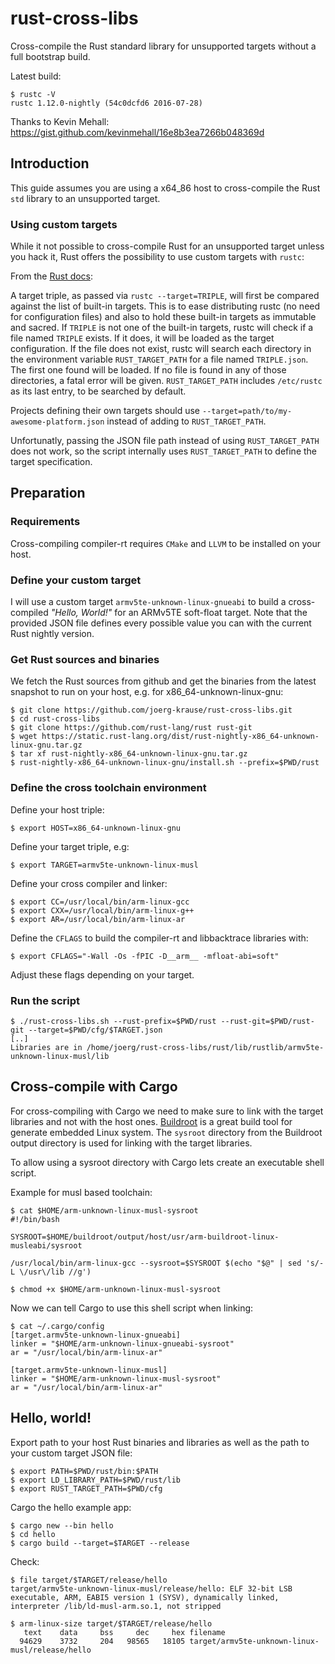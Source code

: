 # rust-cross-libs

Cross-compile the Rust standard library for unsupported targets without a
full bootstrap build.

Latest build:

```
$ rustc -V
rustc 1.12.0-nightly (54c0dcfd6 2016-07-28)
```

Thanks to Kevin Mehall: https://gist.github.com/kevinmehall/16e8b3ea7266b048369d

## Introduction

This guide assumes you are using a x64_86 host to cross-compile the Rust
`std` library to an unsupported target.

### Using custom targets

While it not possible to cross-compile Rust for an unsupported target unless
you hack it, Rust offers the possibility to use custom targets with `rustc`:

From the [Rust docs](http://doc.rust-lang.org/1.1.0/rustc_back/target/index.html#using-custom-targets):

>
A target triple, as passed via `rustc --target=TRIPLE`, will first be
compared against the list of built-in targets. This is to ease distributing
rustc (no need for configuration files) and also to hold these built-in
targets as immutable and sacred. If `TRIPLE` is not one of the built-in
targets, rustc will check if a file named `TRIPLE` exists. If it does, it
will be loaded as the target configuration. If the file does not exist,
rustc will search each directory in the environment variable
`RUST_TARGET_PATH` for a file named `TRIPLE.json`. The first one found will
be loaded. If no file is found in any of those directories, a fatal error
will be given. `RUST_TARGET_PATH` includes `/etc/rustc` as its last entry,
to be searched by default.

>
Projects defining their own targets should use
`--target=path/to/my-awesome-platform.json` instead of adding to
`RUST_TARGET_PATH`.

Unfortunatly, passing the JSON file path instead of using `RUST_TARGET_PATH`
does not work, so the script internally uses `RUST_TARGET_PATH` to define
the target specification.

## Preparation

### Requirements

Cross-compiling compiler-rt requires `CMake` and `LLVM` to be installed on your
host.

### Define your custom target

I will use a custom target `armv5te-unknown-linux-gnueabi` to build a
cross-compiled *"Hello, World!"* for an ARMv5TE soft-float target. Note that
the provided JSON file defines every possible value you can with the current
Rust nightly version.

### Get Rust sources and binaries

We fetch the Rust sources from github and get the binaries from the latest
snapshot to run on your host, e.g. for x86_64-unknown-linux-gnu:

    $ git clone https://github.com/joerg-krause/rust-cross-libs.git
    $ cd rust-cross-libs
    $ git clone https://github.com/rust-lang/rust rust-git
    $ wget https://static.rust-lang.org/dist/rust-nightly-x86_64-unknown-linux-gnu.tar.gz
    $ tar xf rust-nightly-x86_64-unknown-linux-gnu.tar.gz
    $ rust-nightly-x86_64-unknown-linux-gnu/install.sh --prefix=$PWD/rust

### Define the cross toolchain environment

Define your host triple:

    $ export HOST=x86_64-unknown-linux-gnu

Define your target triple, e.g:

    $ export TARGET=armv5te-unknown-linux-musl

Define your cross compiler and linker:

    $ export CC=/usr/local/bin/arm-linux-gcc
    $ export CXX=/usr/local/bin/arm-linux-g++
    $ export AR=/usr/local/bin/arm-linux-ar

Define the `CFLAGS` to build the compiler-rt and libbacktrace libraries with:

    $ export CFLAGS="-Wall -Os -fPIC -D__arm__ -mfloat-abi=soft"

Adjust these flags depending on your target.

### Run the script

    $ ./rust-cross-libs.sh --rust-prefix=$PWD/rust --rust-git=$PWD/rust-git --target=$PWD/cfg/$TARGET.json
    [..]
    Libraries are in /home/joerg/rust-cross-libs/rust/lib/rustlib/armv5te-unknown-linux-musl/lib

## Cross-compile with Cargo

For cross-compiling with Cargo we need to make sure to link with the target
libraries and not with the host ones. [Buildroot](https://buildroot.org/) is a
great build tool for generate embedded Linux system. The `sysroot` directory
from the Buildroot output directory is used for linking with the target
libraries.

To allow using a sysroot directory with Cargo lets create an executable shell
script.

Example for musl based toolchain:

```
$ cat $HOME/arm-unknown-linux-musl-sysroot
#!/bin/bash

SYSROOT=$HOME/buildroot/output/host/usr/arm-buildroot-linux-musleabi/sysroot

/usr/local/bin/arm-linux-gcc --sysroot=$SYSROOT $(echo "$@" | sed 's/-L \/usr\/lib //g')

$ chmod +x $HOME/arm-unknown-linux-musl-sysroot
```

Now we can tell Cargo to use this shell script when linking:

```
$ cat ~/.cargo/config
[target.armv5te-unknown-linux-gnueabi]
linker = "$HOME/arm-unknown-linux-gnueabi-sysroot"
ar = "/usr/local/bin/arm-linux-ar"

[target.armv5te-unknown-linux-musl]
linker = "$HOME/arm-unknown-linux-musl-sysroot"
ar = "/usr/local/bin/arm-linux-ar"
```

## Hello, world!

Export path to your host Rust binaries and libraries as well as the path to your
custom target JSON file:

    $ export PATH=$PWD/rust/bin:$PATH
    $ export LD_LIBRARY_PATH=$PWD/rust/lib
    $ export RUST_TARGET_PATH=$PWD/cfg

Cargo the hello example app:

    $ cargo new --bin hello
    $ cd hello
    $ cargo build --target=$TARGET --release

Check:

    $ file target/$TARGET/release/hello
    target/armv5te-unknown-linux-musl/release/hello: ELF 32-bit LSB executable, ARM, EABI5 version 1 (SYSV), dynamically linked, interpreter /lib/ld-musl-arm.so.1, not stripped

    $ arm-linux-size target/$TARGET/release/hello
       text	   data	    bss	    dec	    hex	filename
      94629	   3732	    204	  98565	  18105	target/armv5te-unknown-linux-musl/release/hello
